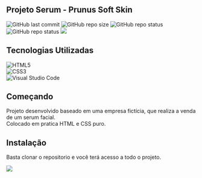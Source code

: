 ## Projeto Serum - Prunus Soft Skin
![GitHub last commit](https://img.shields.io/github/last-commit/lucascgentile/criptografia?style=for-the-badge)
![GitHub repo size](https://img.shields.io/github/repo-size/lucascgentile/criptografia?style=for-the-badge)
![GitHub repo status](https://img.shields.io/badge/status-em%20desenvolvimento-yellow?style=for-the-badge)
![GitHub repo status](https://img.shields.io/badge/projeto-fatec-critical?style=for-the-badge)
<a href="https://www.linkedin.com/in/lucascgentile/"><img src="https://img.shields.io/badge/%20linkedin-Lucas%20Gentile-blue?style=for-the-badge&logo=linkedin"></a>




## Tecnologias Utilizadas
![HTML5](https://img.shields.io/badge/HTML5-E34F26?style=for-the-badge&logo=html5&logoColor=white) <br>
![CSS3](https://img.shields.io/badge/CSS3-1572B6?style=for-the-badge&logo=css3&logoColor=white) <br>
![Visual Studio Code](https://img.shields.io/badge/Visual%20Studio%20Code-0078d7.svg?style=for-the-badge&logo=visual-studio-code&logoColor=white)



  
## Começando
Projeto desenvolvido baseado em uma empresa fictícia, que realiza a venda de um serum facial. <br>
Colocado em pratica HTML e CSS puro.

## Instalação
Basta clonar o repositorio e você terá acesso a todo o projeto.

<a href="https://github.com/LucasCGentile/projeto-serum/archive/refs/heads/main.zip"><img src="https://img.shields.io/badge/%20-clonar-yellowgreen?style=for-the-badge&logo=github"></a>






